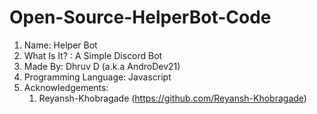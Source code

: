 # Open-Source-HelperBot-Code

1) Name: Helper Bot
2) What Is It? : A Simple Discord Bot
3) Made By: Dhruv D (a.k.a AndroDev21)
4) Programming Language: Javascript
5) Acknowledgements:
   1) Reyansh-Khobragade (https://github.com/Reyansh-Khobragade)
